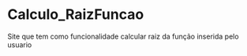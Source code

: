 # Calculo_RaizFuncao
Site que tem como funcionalidade calcular raiz da função inserida pelo usuario
